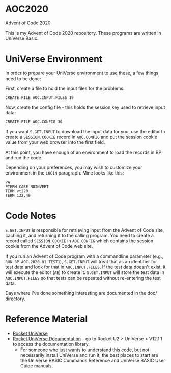 # AOC2020
Advent of Code 2020

This is my Advent of Code 2020 repository.  These programs are written in UniVerse Basic.

# UniVerse Environment
In order to prepare your UniVerse environment to use these, a few things need to be done:

First, create a file to hold the input files for the problems:

```
CREATE.FILE AOC.INPUT.FILES 19
```

Now, create the config file - this holds the session key used to retrieve input data:

```
CREATE.FILE AOC.CONFIG 30
```

If you want `S.GET.INPUT` to download the input data for you, use the editor to create a `SESSION.COOKIE` record in `AOC.CONFIG` and put the session cookie value from your web browser into the first field.

At this point, you have enough of an environment to load the records in BP and run the code.

Depending on your preferences, you may wish to customize your environment in the `LOGIN` paragraph.  Mine looks like this:
```
PA
PTERM CASE NOINVERT
TERM vt220
TERM 132,49
```

# Code Notes
`S.GET.INPUT` is responsible for retrieving input from the Advent of Code site, caching it, and returning it to the calling program.  You need to create a record called `SESSION.COOKIE` in `AOC.CONFIG` which contains the session cookie from the Advent of Code web site.

If you run an Advent of Code program with a commandline parameter (e.g., `RUN BP AOC.2020.01 TEST1`), `S.GET.INPUT` will treat that as an identifier for test data and look for that in `AOC.INPUT.FILES`.  If the test data doesn't exist, it will execute the editor (`AE`) to create it.  `S.GET.INPUT` will store the test data in `AOC.INPUT.FILES` so that tests can be repeated without re-entering the test data.

Days where I've done something interesting are documented in the doc/ directory.

# Reference Material

* [Rocket UniVerse](https://www.rocketsoftware.com/products/rocket-universe-0/rocket-universe)
* [Rocket UniVerse Documentation](https://docs.rocketsoftware.com/nxt/gateway.dll?f=templates$fn=default.htm) - go to Rocket U2 > UniVerse > V12.1.1 to access the documentation library.
  * For someone who just wants to understand this code, but not necessarily install UniVerse and run it, the best places to start are the UniVerse BASIC Commands Reference and UniVerse BASIC User Guide manuals.

